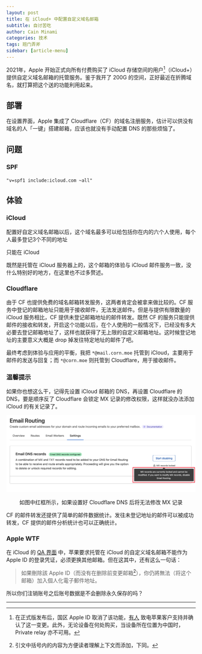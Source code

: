```yaml
---
layout: post
title: 在 iCloud+ 中配置自定义域名邮箱
subtitle: 自讨苦吃
author: Cain Minami
categories: 技术
tags: 班门弄斧
sidebar: [article-menu]
---
```


2021年，Apple 开始正式向所有付费购买了 iCloud 存储空间的用户[^1]（iCloud+）提供自定义域名邮箱的托管服务。鉴于我开了 200G 的空间，正好最近在折腾域名，就打算把这个送的功能利用起来。


## 部署
在设置界面，Apple 集成了 Cloudflare（CF）的域名注册服务，估计可以供没有域名的人「一键」搭建邮箱，应该也就没有手动配置 DNS 的那些烦恼了。

## 问题

### SPF
`"v=spf1 include:icloud.com ~all"` 

## 体验
### iCloud
配置好自定义域名邮箱以后，这个域名最多可以给包括你在内的六个人使用，每个人最多登记3个不同的地址

只能在 iCloud

既然是托管在 iCloud 服务器上的，这个邮箱的体验与 iCloud 邮件服务一致，没什么特别好的地方，在这里也不过多赘述。

### Cloudflare
由于 CF 也提供免费的域名邮箱转发服务，这两者肯定会被拿来做比较的。CF 服务中登记的邮箱地址只能用于接收邮件，无法发送邮件。但是与提供有限数量的 iCloud 服务相比，CF 提供未登记邮箱地址的邮件转发。既然 CF 的服务只能提供邮件的接收和转发，开启这个功能以后，在个人使用的一般情况下，已经没有多大必要去登记邮箱地址了，这样也就获得了无上限的自定义邮箱地址。这时候登记地址的主要意义大概是 drop 掉发往特定地址的邮件了吧。


最终考虑到体验与应用的平衡，我把 `*@mail.corn.moe` 托管到 iCloud，主要用于邮件的发送与回复；而 `*@corn.moe` 则托管到 Cloudflare，用于接收邮件。

### 温馨提示
如果你也想这么干，记得先设置 iCloud 邮箱的 DNS，再设置 Cloudflare 的 DNS，要是顺序反了 Cloudflare 会锁定 MX 记录的修改权限，这样就没办法添加 iCloud 的有关记录了。

![Cloudflare 邮件 DNS 设置页面](assets/images/posts/221117_iCloud_CloudflareMX.png "如图中红框所示，如果设置好 Cloudflare DNS 后将无法修改 MX 记录")
<center>如图中红框所示，如果设置好 Cloudflare DNS 后将无法修改 MX 记录</center>

CF 的邮件转发还提供了简单的邮件数据统计。发往未登记地址的邮件可以被成功转发，CF 提供的邮件分析统计也可以正确统计。

### Apple WTF
在 iCloud 的 [QA 界面](https://support.apple.com/zh-tw/HT212514) 中，苹果要求托管在 iCloud 的自定义域名邮箱不能作为 Apple ID 的登录凭证，必须更换其他邮箱。但在这其中，还有这么一句话：

> 如果刪除該 Apple ID（而没有在删除前变更邮箱[^2]），你仍將無法（将这个邮箱）加入個人化電子郵件地址。

所以你们注销账号之后账号数据是不会删除永久保存的吗？

---
[^1]: 在正式版发布后，国区 Apple ID 取消了该功能，[有人](https://discussionschinese.apple.com/thread/253176687) 致电苹果客户支持并确认了这一变更。此外，无论设备在何处购买，当设备所在位置为中国时，Private relay 亦不可用。
[^2]: 引文中括号内的内容为方便读者理解上下文而添加，下同。
